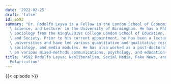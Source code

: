 ```yaml
---
date: '2022-02-25'
draft: 'false'
id: e592
summary: "Dr. Rodolfo Leyva is a Fellow in the London School of Economics and Political\
  \ Science, and Lecturer in the University of Birmingham. He has a PhD in Political\
  \ Sociology from the King\u2019s College London School of Education, Communication\
  \ and Society. Prior to his current appointment, he has been a lecturer at several\
  \ universities and have led various quantitative and qualitative research methods,\
  \ sociology, and media modules. He has also worked as a post-doctoral research assistant\
  \ on various mixed-methods communications, psychology, and education studies."
title: '#592 Rodolfo Leyva: Neoliberalism, Social Media, Fake News, and Political
  Polarization'
---
```

{{< episode >}}
